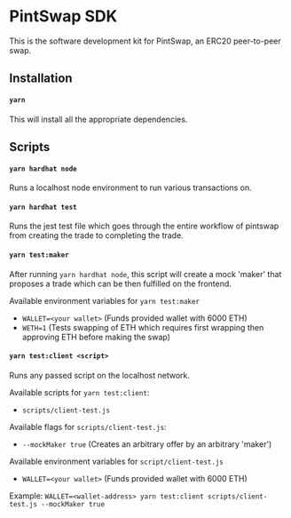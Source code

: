 # PintSwap SDK

This is the software development kit for PintSwap, an ERC20 peer-to-peer swap.

## Installation

#### `yarn`

This will install all the appropriate dependencies.

## Scripts

#### `yarn hardhat node`

Runs a localhost node environment to run various transactions on.

#### `yarn hardhat test`

Runs the jest test file which goes through the entire workflow of pintswap from creating the trade to completing the trade.

#### `yarn test:maker`

After running `yarn hardhat node`, this script will create a mock 'maker' that proposes a trade which can be then fulfilled on the frontend.

Available environment variables for `yarn test:maker`
- `WALLET=<your wallet>` (Funds provided wallet with 6000 ETH)
- `WETH=1` (Tests swapping of ETH which requires first wrapping then approving ETH before making the swap)

#### `yarn test:client <script>`

Runs any passed script on the localhost network.

Available scripts for `yarn test:client`:
- `scripts/client-test.js`

Available flags for `scripts/client-test.js`:
- `--mockMaker true` (Creates an arbitrary offer by an arbitrary 'maker')

Available environment variables for `script/client-test.js`
- `WALLET=<your wallet>` (Funds provided wallet with 6000 ETH)

Example: `WALLET=<wallet-address> yarn test:client scripts/client-test.js --mockMaker true`
